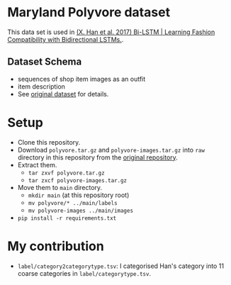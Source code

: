 # Maryland Polyvore dataset

This data set is used in [(X. Han et al. 2017) Bi-LSTM | Learning Fashion Compatibility with Bidirectional LSTMs.](https://arxiv.org/pdf/1707.05691.pdf).

## Dataset Schema

- sequences of shop item images as an outfit
- item description
- See [original dataset](https://github.com/xthan/polyvore-dataset) for details.


# Setup

- Clone this repository.
- Download `polyvore.tar.gz` and `polyvore-images.tar.gz` into `raw` directory in this repository from the [original repository](https://github.com/xthan/polyvore-dataset).
- Extract them.
    - `tar zxvf polyvore.tar.gz`
    - `tar zxcf polyvore-images.tar.gz`
- Move them to `main` directory.
    - `mkdir main` (at this repository root)
    - `mv polyvore/* ../main/labels`
    - `mv polyvore-images ../main/images`
- `pip install -r requirements.txt`


# My contribution

- `label/category2categorytype.tsv`: I categorised Han's category into 11 coarse categories in `label/categorytype.tsv`.